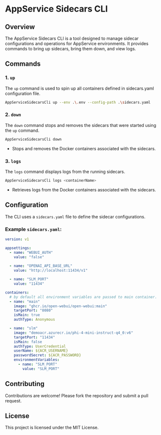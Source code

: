 # AppService Sidecars CLI

## Overview

The AppService Sidecars CLI is a tool designed to manage sidecar configurations and operations for AppService environments. It provides commands to bring up sidecars, bring them down, and view logs.

## Commands

### 1. `up`

The `up` command is used to spin up all containers defined in sidecars.yaml configuration file.

```bash
AppServiceSidecarsCli up --env .\.env --config-path .\sidecars.yaml  
```

### 2. `down`

The `down` command stops and removes the sidecars that were started using the `up` command.

```bash
AppServiceSidecarsCli down
```

- Stops and removes the Docker containers associated with the sidecars.

### 3. `logs`

The `logs` command displays logs from the running sidecars.

```bash
AppServiceSidecarsCli logs <containerName>
```

- Retrieves logs from the Docker containers associated with the sidecars.

## Configuration

The CLI uses a `sidecars.yaml` file to define the sidecar configurations. 

### Example `sidecars.yaml`:

```yaml
version: v1

appsettings:
  - name: "WEBUI_AUTH"
    value: "false"
  
  - name: "OPENAI_API_BASE_URL"
    value: "http://localhost:11434/v1"

  - name: "SLM_PORT"
    value: "11434"

containers:
  # by default all environment variables are passed to main container.
  - name: "main"
    image: "ghcr.io/open-webui/open-webui:main"
    targetPort: "8080"
    isMain: true
    authType: Anonymous

  - name: "slm"
    image: "demoacr.azurecr.io/phi-4-mini-instruct-q4_0:v6"
    targetPort: "11434"
    isMain: false
    authType: UserCredential
    userName: ${ACR_USERNAME}
    passwordSecret: ${ACR_PASSWORD}
    environmentVariables:
      - name: "SLM_PORT"
        value: "SLM_PORT"
```

## Contributing

Contributions are welcome! Please fork the repository and submit a pull request.

## License

This project is licensed under the MIT License.

